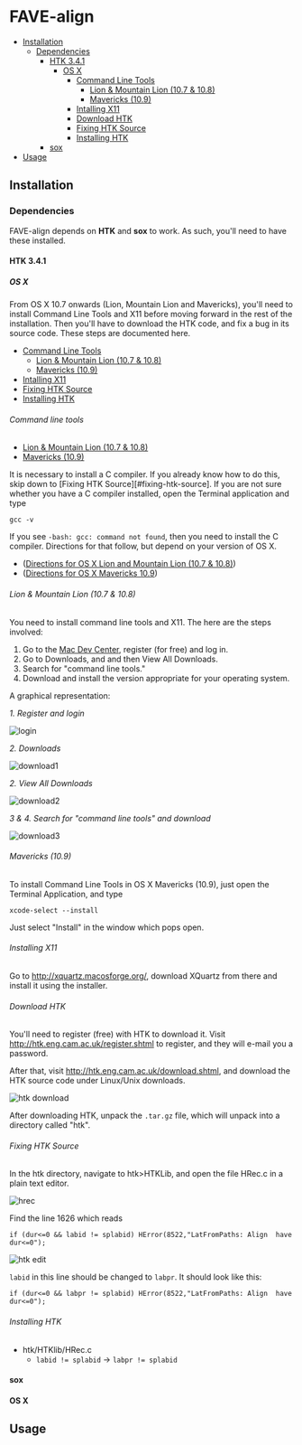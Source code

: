 # FAVE-align

* [Installation](#installation)
  * [Dependencies](#dependencies)
    * [HTK 3.4.1](#htk-341)
      * [OS X](#os-x)
        * [Command Line Tools](#command-line-tools)
            * [Lion & Mountain Lion (10.7 & 10.8)](#lion--mountain-lion-107--108)
            * [Mavericks (10.9)](#mavericks_109)
        * [Intalling X11](#installing-x11)      
        * [Download HTK](#download-htk)     
        * [Fixing HTK Source](#fixing-htk-source)
        * [Installing HTK](#installing-htk)
    * [sox](#sox)
* [Usage](#usage)

## Installation

### Dependencies

FAVE-align depends on **HTK** and **sox** to work. 
As such, you'll need to have these installed.

#### HTK 3.4.1
##### OS X
From OS X 10.7 onwards (Lion, Mountain Lion and Mavericks), you'll need to install Command Line Tools and X11 before moving forward in the rest of the installation.
Then you'll have to download the HTK code, and fix a bug in its source code. These steps are documented here.

* [Command Line Tools](#command-line-tools)
    * [Lion & Mountain Lion (10.7 & 10.8)](#lion--mountain-lion-107--108)
    * [Mavericks (10.9)](#mavericks_109)
* [Intalling X11](#installing-x11)           
* [Fixing HTK Source](#fixing-htk-source)
* [Installing HTK](#installing-htk)

###### Command line tools
* [Lion & Mountain Lion (10.7 & 10.8)](#lion--mountain-lion-107--108)
* [Mavericks (10.9)](#mavericks_109)


It is necessary to install a C compiler. 
If you already know how to do this, skip down to [Fixing HTK Source][#fixing-htk-source]. 
If you are not sure whether you have a C compiler installed, open the Terminal application and type

    gcc -v

If you see `-bash: gcc: command not found`, then you need to install the C compiler. 
Directions for that follow, but depend on your version of OS X.

* ([Directions for OS X Lion and Mountain Lion (10.7 & 10.8)](#lion--mountain-lion-107--108))
* ([Directions for OS X Mavericks 10.9](#mavericks_109))

###### *Lion & Mountain Lion (10.7 & 10.8)*

You need to install command line tools and X11.
The here are the steps involved:

1. Go to the [Mac Dev Center](https://developer.apple.com/devcenter/mac/index.action), register (for free) and log in.
2. Go to Downloads, and and then View All Downloads.
3. Search for "command line tools."
4. Download and install the version appropriate for your operating system.

A graphical representation:

*1. Register and login*

![login](readme_img/developer_login.png)

*2. Downloads*

![download1](readme_img/developer_downloads1.png)


*2. View All Downloads*

![download2](readme_img/developer_downloads2.png)

*3 & 4. Search for "command line tools" and download*

![download3](readme_img/developer_downloads3.png)




###### *Mavericks (10.9)*

To install Command Line Tools in OS X Mavericks (10.9), just open the Terminal Application, and type

`xcode-select --install`

Just select "Install" in the window which pops open.

###### Installing X11

Go to http://xquartz.macosforge.org/, download XQuartz from there and install it using the installer.

###### Download HTK

You'll need to register (free) with HTK to download it.
Visit http://htk.eng.cam.ac.uk/register.shtml to register, and they will e-mail you a password.

After that, visit http://htk.eng.cam.ac.uk/download.shtml, and download the HTK source code under Linux/Unix downloads.

![htk download](readme_img/htk_download.png)

After downloading HTK, unpack the `.tar.gz` file, which will unpack into a directory called "htk".

###### Fixing HTK Source

In the htk directory, navigate to htk>HTKLib, and open the file HRec.c in a plain text editor.

![hrec](readme_img/HTKLib-3.png)

Find the line 1626 which reads

    if (dur<=0 && labid != splabid) HError(8522,"LatFromPaths: Align  have dur<=0");

![htk edit](readme_img/htk_edit.png)

`labid` in this line should be changed to `labpr`.
It should look like this:

    if (dur<=0 && labpr != splabid) HError(8522,"LatFromPaths: Align  have dur<=0");

###### Installing HTK


* htk/HTKlib/HRec.c
	* `labid != splabid` -> `labpr != splabid`	

#### sox
#### OS X

## Usage
